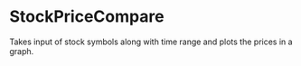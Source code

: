 # StockPriceCompare
Takes input of stock symbols along with time range and plots the prices in a graph.
